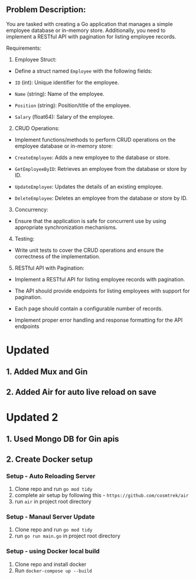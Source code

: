 ## Problem Description:

You are tasked with creating a Go application that manages a simple employee database or in-memory store. Additionally, you need to implement a RESTful API with pagination for listing employee records.

Requirements:

1. Employee Struct:

- Define a struct named `Employee` with the following fields:

- `ID` (int): Unique identifier for the employee.

- `Name` (string): Name of the employee.

- `Position` (string): Position/title of the employee.

- `Salary` (float64): Salary of the employee.

2. CRUD Operations:

- Implement functions/methods to perform CRUD operations on the employee database or in-memory store:

- `CreateEmployee`: Adds a new employee to the database or store.

- `GetEmployeeByID`: Retrieves an employee from the database or store by ID.

- `UpdateEmployee`: Updates the details of an existing employee.

- `DeleteEmployee`: Deletes an employee from the database or store by ID.

3. Concurrency:

- Ensure that the application is safe for concurrent use by using appropriate synchronization mechanisms.

4. Testing:

- Write unit tests to cover the CRUD operations and ensure the correctness of the implementation.

5. RESTful API with Pagination:

- Implement a RESTful API for listing employee records with pagination.

- The API should provide endpoints for listing employees with support for pagination.

- Each page should contain a configurable number of records.

- Implement proper error handling and response formatting for the API endpoints

# Updated 
## 1. Added Mux and Gin
## 2. Added Air for auto live reload on save

# Updated 2
## 1. Used Mongo DB for Gin apis
## 2. Create Docker setup

### Setup - Auto Reloading Server
1. Clone repo and run `go mod tidy`
2. complete air setup by following this - `https://github.com/cosmtrek/air`
3. run `air` in project root directory 

### Setup - Manaul Server Update
1. Clone repo and run `go mod tidy`
2. run `go run main.go` in project root directory

### Setup - using Docker local build
1. Clone repo and install docker
2. Run `docker-compose up --build`
